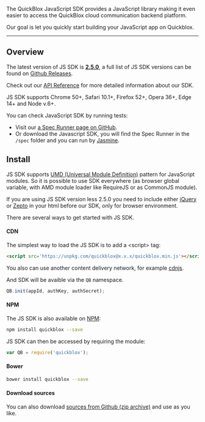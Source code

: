 The QuickBlox JavaScript SDK provides a JavaScript library making it even easier to access the QuickBlox cloud communication backend platform.

Our goal is let you quickly start building your JavaScript app on Quickblox.
<hr>

<span id="Overview" class="on_page_navigation"></span>
## Overview

The latest version of JS SDK is [**2.5.0**](https://github.com/QuickBlox/quickblox-javascript-sdk/releases/latest),
a full list of JS SDK versions can be found on [Github Releases](https://github.com/QuickBlox/quickblox-javascript-sdk/releases).

Check out our [API Reference](http://quickblox.github.io/quickblox-javascript-sdk/docs/) for more detailed information about our SDK.

JS SDK supports Chrome 50+, Safari 10.1+, Firefox 52+, Opera 36+, Edge 14+ and Node v.6+.

You can check JavaScript SDK by running tests:
* Visit our [a Spec Runner page on GitHub](https://quickblox.github.io/quickblox-javascript-sdk/spec/SpecRunner.html).
* Or download the Javascript SDK, you will find the Spec Runner in the `/spec` folder and you can run by [Jasmine](https://jasmine.github.io/).

<span id="Install" class="on_page_navigation"></span>
## Install

JS SDK supports [UMD (Universal Module Definition)](https://github.com/umdjs/umd) pattern for JavaScript modules. So it is possible to use SDK everywhere (as browser global variable, with AMD module loader like RequireJS or as CommonJS module).

<div class="panel panel-warning">
    <div class="panel-body">
        If you are using JS SDK version less 2.5.0 you need to include either <a href="http://jquery.com/download" target="_blank">jQuery</a> or <a href="http://zeptojs.com/" target="_blank">Zepto</a> in your html before our SDK, only for browser environment.
    </div>
</div>

There are several ways to get started with JS SDK.

#### CDN

The simplest way to load the JS SDK is to add a &lt;script&gt; tag:
```html
<script src='https://unpkg.com/quickblox@x.x.x/quickblox.min.js'></script>
```

<div class="panel panel-info">
    <div class="panel-body">
        You also can use another content delivery network, for example <a href="https://cdnjs.com/libraries/quickblox" target="_blank">cdnjs</a>.
    </div>
</div>

And SDK will be avaible via the `QB` namespace.

```javascript
QB.init(appId, authKey, authSecret);
```

#### NPM

The JS SDK is also available on [NPM](https://www.npmjs.com/package/quickblox):

```bash
npm install quickblox --save
```

JS SDK can then be accessed by requiring the module:

```javascript
var QB = require('quickblox');
```

#### Bower

```bash
bower install quickblox --save
```

#### Download sources

You can also download [sources from Github (zip archive)](https://github.com/QuickBlox/quickblox-javascript-sdk/archive/gh-pages.zip) and use as you like.
